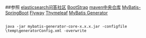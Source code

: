 ##参照
[elasticsearch问答社区](https://elasticsearch.cn/)
[BootStrap](https://www.bootcss.com/)
[maven中央仓库](https://mvnrepository.com/)
[MyBatis-SpringBoot](http://mybatis.org/spring-boot-starter/mybatis-spring-boot-autoconfigure/)
[Flyway](https://flywaydb.org/)
[Thymeleaf](https://www.thymeleaf.org/)
[MyBatis Generator](http://mybatis.org/generator/)


##
`
java -jar mybatis-generator-core-x.x.x.jar -configfile \temp\generatorConfig.xml -overwrite
`